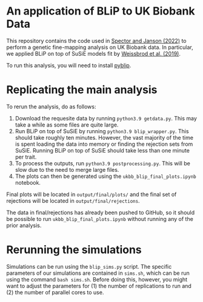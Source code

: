 # An application of BLiP to UK Biobank Data

This repository contains the code used in [Spector and Janson (2022)](https://arxiv.org/abs/2203.17208) to perform a genetic fine-mapping analysis on UK Biobank data. In particular, we applied BLiP on top of SuSiE models fit by [Weissbrod et al. (2019)](https://www.ncbi.nlm.nih.gov/pmc/articles/PMC7710571/).

To run this analysis, you will need to install [pyblip](https://github.com/amspector100/pyblip).

# Replicating the main analysis

To rerun the analysis, do as follows:

1. Download the requesite data by running ``python3.9 getdata.py``. This may take a while as some files are quite large.
2. Run BLiP on top of SuSiE by running ``python3.9 blip_wrapper.py``. This should take roughly ten minutes. However, the vast majority of the time is spent loading the data into memory or finding the rejection sets from SuSiE. Running BLiP on top of SuSiE should take less than one minute per trait.
3. To process the outputs, run ``python3.9 postprocessing.py``. This will be slow due to the need to merge large files.
4. The plots can then be generated using the ``ukbb_blip_final_plots.ipynb`` notebook.

Final plots will be located in ``output/final/plots/`` and the final set of rejections will be located in ``output/final/rejections``.

The data in final/rejections has already been pushed to GitHub, so it should be possible to run ``ukbb_blip_final_plots.ipynb`` without running any of the prior analysis.

# Rerunning the simulations

Simulations can be run using the ``blip_sims.py`` script. The specific parameters of our simulations are contained in ``sims.sh``, which can be run using the command ``bash sims.sh``. Before doing this, however, you might want to adjust the parameters for (1) the number of replications to run and (2) the number of parallel cores to use. 


